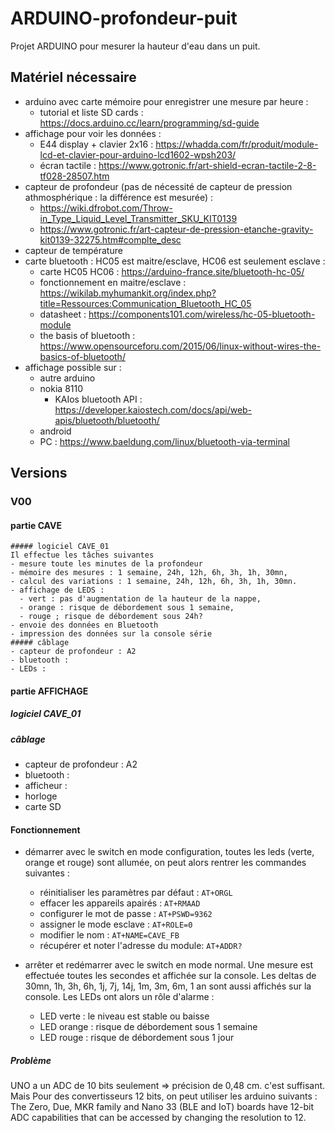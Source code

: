 # ARDUINO-profondeur-puit
Projet ARDUINO pour mesurer la hauteur d'eau dans un puit.

## Matériel nécessaire
- arduino avec carte mémoire pour enregistrer une mesure par heure :
  - tutorial et liste SD cards : https://docs.arduino.cc/learn/programming/sd-guide
- affichage pour voir les données :
  - E44 display + clavier 2x16 : https://whadda.com/fr/produit/module-lcd-et-clavier-pour-arduino-lcd1602-wpsh203/
  - écran tactile : https://www.gotronic.fr/art-shield-ecran-tactile-2-8-tf028-28507.htm
- capteur de profondeur (pas de nécessité de capteur de pression athmosphérique : la différence est mesurée) :
  - https://wiki.dfrobot.com/Throw-in_Type_Liquid_Level_Transmitter_SKU_KIT0139
  - https://www.gotronic.fr/art-capteur-de-pression-etanche-gravity-kit0139-32275.htm#complte_desc
- capteur de température
- carte bluetooth : HC05 est maitre/esclave, HC06 est seulement esclave :
  - carte HC05 HC06 : https://arduino-france.site/bluetooth-hc-05/
  - fonctionnement en maitre/esclave : https://wikilab.myhumankit.org/index.php?title=Ressources:Communication_Bluetooth_HC_05
  - datasheet : https://components101.com/wireless/hc-05-bluetooth-module
  - the basis of bluetooth : https://www.opensourceforu.com/2015/06/linux-without-wires-the-basics-of-bluetooth/
- affichage possible sur :
  - autre arduino
  - nokia 8110
    - KAIos bluetooth API : https://developer.kaiostech.com/docs/api/web-apis/bluetooth/bluetooth/
  - android
  - PC :
    https://www.baeldung.com/linux/bluetooth-via-terminal

## Versions

### V00
  #### partie CAVE
    ##### logiciel CAVE_01
    Il effectue les tâches suivantes
    - mesure toute les minutes de la profondeur
    - mémoire des mesures : 1 semaine, 24h, 12h, 6h, 3h, 1h, 30mn,
    - calcul des variations : 1 semaine, 24h, 12h, 6h, 3h, 1h, 30mn.
    - affichage de LEDS :
      - vert : pas d'augmentation de la hauteur de la nappe,
      - orange : risque de débordement sous 1 semaine,
      - rouge ; risque de débordement sous 24h?
    - envoie des données en Bluetooth
    - impression des données sur la console série
    ##### câblage
    - capteur de profondeur : A2
    - bluetooth :
    - LEDs : 
  #### partie AFFICHAGE
##### logiciel CAVE_01
##### câblage


  - capteur de profondeur : A2
  - bluetooth :
  - afficheur :
  - horloge
  - carte SD
  
#### Fonctionnement
- démarrer avec le switch en mode configuration, toutes les leds (verte, orange et rouge) sont allumée, on peut alors rentrer les commandes suivantes :
	- réinitialiser les paramètres par défaut : `AT+ORGL`
	- effacer les appareils apairés : `AT+RMAAD`
	- configurer le mot de passe : `AT+PSWD=9362`
	- assigner le mode esclave : `AT+ROLE=0`
	- modifier le nom : `AT+NAME=CAVE_FB`
	- récupérer et noter l'adresse du module: `AT+ADDR?`
	
- arrêter et redémarrer avec le switch en mode normal. Une mesure est effectuée toutes les secondes et affichée sur la console. Les deltas de 30mn, 1h, 3h, 6h, 1j, 7j, 14j, 1m, 3m, 6m, 1 an sont aussi affichés sur la console. Les LEDs ont alors un rôle d'alarme :
	- LED verte : le niveau est stable ou baisse
	- LED orange : risque de débordement sous 1 semaine
	- LED rouge : risque de débordement sous 1 jour

##### Problème
UNO a un ADC de 10 bits seulement => précision de 0,48 cm. c'est suffisant. Mais Pour des convertisseurs 12 bits, on peut utiliser les arduino suivants : The Zero, Due, MKR family and Nano 33 (BLE and IoT) boards have 12-bit ADC capabilities that can be accessed by changing the resolution to 12.
